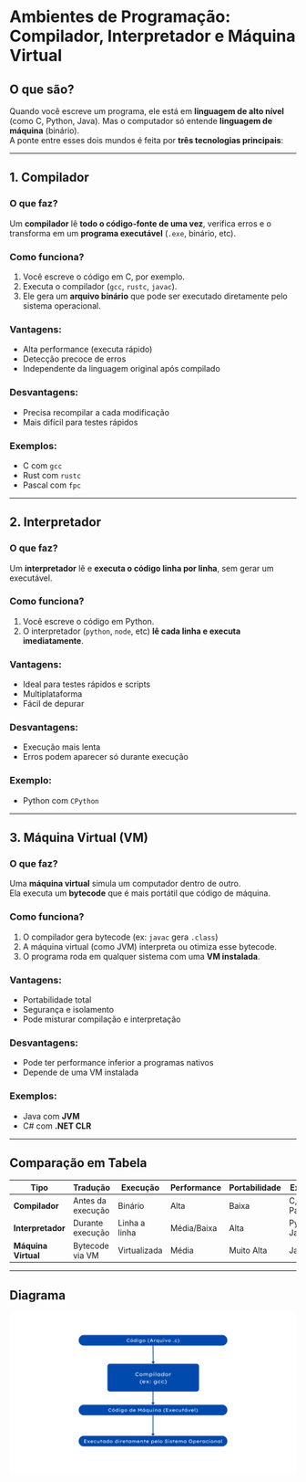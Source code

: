 # Ambientes de Programação: Compilador, Interpretador e Máquina Virtual

## O que são?
Quando você escreve um programa, ele está em **linguagem de alto nível** (como C, Python, Java). Mas o computador só entende **linguagem de máquina** (binário).  
A ponte entre esses dois mundos é feita por **três tecnologias principais**:

---

## 1. Compilador

### O que faz?
Um **compilador** lê **todo o código-fonte de uma vez**, verifica erros e o transforma em um **programa executável** (`.exe`, binário, etc).

### Como funciona?
1. Você escreve o código em C, por exemplo.  
2. Executa o compilador (`gcc`, `rustc`, `javac`).  
3. Ele gera um **arquivo binário** que pode ser executado diretamente pelo sistema operacional.

### Vantagens:
- Alta performance (executa rápido)
- Detecção precoce de erros
- Independente da linguagem original após compilado

### Desvantagens:
- Precisa recompilar a cada modificação
- Mais difícil para testes rápidos

### Exemplos:
- C com `gcc`
- Rust com `rustc`
- Pascal com `fpc`

---

## 2. Interpretador

### O que faz?
Um **interpretador** lê e **executa o código linha por linha**, sem gerar um executável.

### Como funciona?
1. Você escreve o código em Python.  
2. O interpretador (`python`, `node`, etc) **lê cada linha e executa imediatamente**.

### Vantagens:
- Ideal para testes rápidos e scripts
- Multiplataforma
- Fácil de depurar

### Desvantagens:
- Execução mais lenta
- Erros podem aparecer só durante execução

### Exemplo:
- Python com `CPython`

---

## 3. Máquina Virtual (VM)

### O que faz?
Uma **máquina virtual** simula um computador dentro de outro.  
Ela executa um **bytecode** que é mais portátil que código de máquina.

### Como funciona?
1. O compilador gera bytecode (ex: `javac` gera `.class`)  
2. A máquina virtual (como JVM) interpreta ou otimiza esse bytecode.  
3. O programa roda em qualquer sistema com uma **VM instalada**.

### Vantagens:
- Portabilidade total
- Segurança e isolamento
- Pode misturar compilação e interpretação

### Desvantagens:
- Pode ter performance inferior a programas nativos
- Depende de uma VM instalada

### Exemplos:
- Java com **JVM**
- C# com **.NET CLR**

---

## Comparação em Tabela

| Tipo           | Tradução            | Execução         | Performance     | Portabilidade | Exemplos              |
|----------------|---------------------|------------------|-----------------|---------------|------------------------|
| **Compilador** | Antes da execução   | Binário          | Alta            | Baixa         | C, Rust, Pascal        |
| **Interpretador** | Durante execução | Linha a linha    | Média/Baixa     | Alta          | Python, JavaScript     |
| **Máquina Virtual** | Bytecode via VM | Virtualizada     | Média           | Muito Alta    | Java, C#               |

---


## Diagrama

![Diagrama de ambientes](./diagrama_02.png)